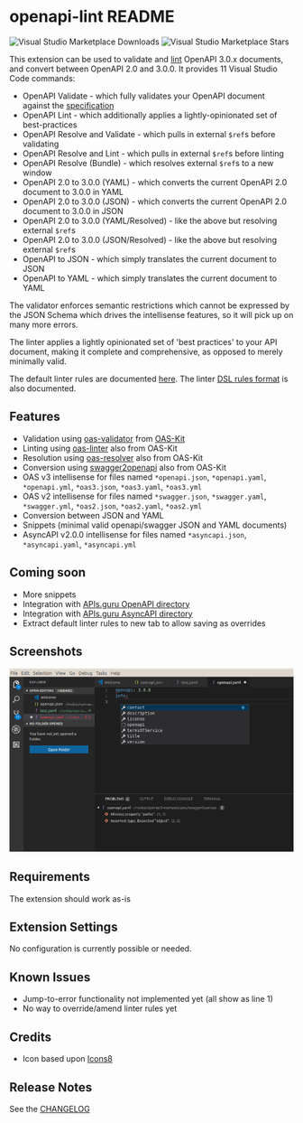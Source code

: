 # openapi-lint README

![Visual Studio Marketplace Downloads](https://img.shields.io/visual-studio-marketplace/d/mermade.openapi-lint) ![Visual Studio Marketplace Stars](https://img.shields.io/visual-studio-marketplace/stars/mermade.openapi-lint)

This extension can be used to validate and [lint](https://en.wikipedia.org/wiki/Lint_(software)) OpenAPI 3.0.x documents, and convert between OpenAPI 2.0 and 3.0.0. It provides 11 Visual Studio Code commands:

* OpenAPI Validate - which fully validates your OpenAPI document against the [specification](https://github.com/OAI/OpenAPI-Specification/blob/master/versions/3.0.2.md)
* OpenAPI Lint - which additionally applies a lightly-opinionated set of best-practices
* OpenAPI Resolve and Validate - which pulls in external `$ref`s before validating
* OpenAPI Resolve and Lint - which pulls in external `$ref`s before linting
* OpenAPI Resolve (Bundle) - which resolves external `$ref`s to a new window
* OpenAPI 2.0 to 3.0.0 (YAML) - which converts the current OpenAPI 2.0 document to 3.0.0 in YAML
* OpenAPI 2.0 to 3.0.0 (JSON) - which converts the current OpenAPI 2.0 document to 3.0.0 in JSON
* OpenAPI 2.0 to 3.0.0 (YAML/Resolved) - like the above but resolving external `$ref`s
* OpenAPI 2.0 to 3.0.0 (JSON/Resolved) - like the above but resolving external `$ref`s
* OpenAPI to JSON - which simply translates the current document to JSON
* OpenAPI to YAML - which simply translates the current document to YAML

The validator enforces semantic restrictions which cannot be expressed by the JSON Schema which drives the intellisense features, so it will pick up on many more errors.

The linter applies a lightly opinionated set of 'best practices' to your API document, making it complete and comprehensive, as opposed to merely minimally valid.

The default linter rules are documented [here](https://mermade.github.io/oas-kit/default-rules.html). The linter [DSL rules format](https://mermade.github.io/oas-kit/linter-rules.html) is also documented.

## Features

* Validation using [oas-validator](https://github.com/Mermade/oas-kit/tree/master/packages/oas-validator) from [OAS-Kit](https://mermade.github.io/oas-kit/)
* Linting using [oas-linter](https://github.com/Mermade/oas-kit/tree/master/packages/oas-linter) also from OAS-Kit
* Resolution using [oas-resolver](https://github.com/Mermade/oas-kit/tree/master/packages/oas-resolver) also from OAS-Kit
* Conversion using [swagger2openapi](https://github.com/Mermade/oas-kit/tree/master/packages/swagger2openapi) also from OAS-Kit
* OAS v3 intellisense for files named `*openapi.json`, `*openapi.yaml`, `*openapi.yml`, `*oas3.json`, `*oas3.yaml`, `*oas3.yml`
* OAS v2 intellisense for files named `*swagger.json`, `*swagger.yaml`, `*swagger.yml`, `*oas2.json`, `*oas2.yaml`, `*oas2.yml`
* Conversion between JSON and YAML
* Snippets (minimal valid openapi/swagger JSON and YAML documents)
* AsyncAPI v2.0.0 intellisense for files named `*asyncapi.json`, `*asyncapi.yaml`, `*asyncapi.yml`

## Coming soon

* More snippets
* Integration with [APIs.guru OpenAPI directory](https://github.com/apis-guru/openapi-directory)
* Integration with [APIs.guru AsyncAPI directory](https://github.com/apis-guru/asyncapi-directory)
* Extract default linter rules to new tab to allow saving as overrides

## Screenshots

![screenshot](./images/vscode-lint.png)

## Requirements

The extension should work as-is

## Extension Settings

No configuration is currently possible or needed.

## Known Issues

* Jump-to-error functionality not implemented yet (all show as line 1)
* No way to override/amend linter rules yet

## Credits

* Icon based upon [Icons8](http://icons8.com/)

## Release Notes

See the [CHANGELOG](./CHANGELOG.md)
